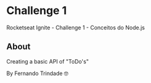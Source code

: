 # Challenge 1

Rocketseat Ignite - Challenge 1 - Conceitos do Node.js

## About

Creating a basic API of "ToDo's"

By Fernando Trindade 🤓
